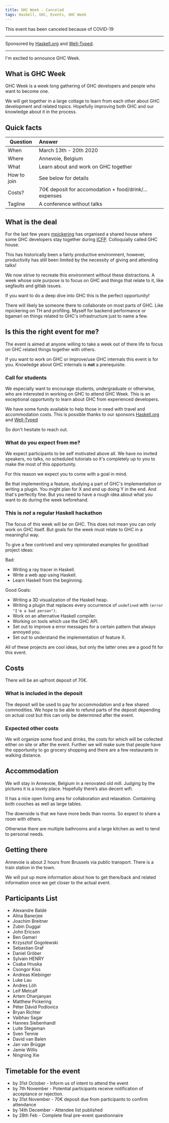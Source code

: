 ```yaml
---
title: GHC Week - Canceled
tags: Haskell, GHC, Events, GHC Week
---
```


This event has been canceled because of COVID-19

--------

Sponsored by [Haskell.org](https://www.haskell.org/) and [Well-Typed](https://www.well-typed.com/).

--------

I'm excited to announce GHC Week.

## What is GHC Week

GHC Week is a week long gathering of GHC developers and people who want to become one.

We will get together in a large cottage to learn from each other about GHC development and related topics.
Hopefully improving both GHC and our knowledge about it in the process.

## Quick facts

| Question      | Answer        |
| ------------- |:------------- |
| When          | March 13th - 20th 2020 |
| Where         | Annevoie, Belgium |
| What          | Learn about and work on GHC together |
| How to join   | See below for details|
| Costs?        | 70€ deposit for accomodation + food/drink/... expenses |
| Tagline       | A conference without talks |

## What is the deal

For the last few years [mpickering](https://mpickering.github.io/) has organised a shared house
where some GHC developers stay together during [ICFP](https://icfp20.sigplan.org/). Colloquially called GHC house.

This has historically been a fairly productive environment, however,
productivity has still been limited by the necessity of giving and attending talks!

We now strive to recreate this environment without these distractions.
A week whose sole purpose is to focus on GHC and things that
relate to it, like segfaults and gitlab issues.

If you want to do a deep dive into GHC this is the perfect opportunity!

There will likely be someone there to collaborate on most parts of GHC.
Like mpickering on TH and profiling. Myself for backend performance or
bgamari on things related to GHC's infrastructure just to name a few.


## Is this the right event for me?

The event is aimed at anyone willing to take a week out of there life to focus on GHC related things together with others.

If you want to work on GHC or improve/use GHC internals this event is for you.
Knowledge about GHC internals is **not** a prerequisite.

### Call for students

We especially want to encourage students, undergraduate or otherwise, who are interested in working on GHC to attend GHC Week.
This is an exceptional opportunity to learn about GHC from experienced developers.

We have some funds available to help those in need with travel and accommodation costs.
This is possible thanks to our sponsors [Haskell.org](http://haskell.org) and [Well-Typed](https://www.well-typed.com/)

So don't hesitate to reach out.

### What do you expect from me?

We expect participants to be self motivated above all. We have no invited speakers,
no talks, no scheduled tutorials so it's completely up to you to make the most of this opportunity.

For this reason we expect you to come with a goal in mind.

Be that implementing a feature, studying a part of GHC's implementation or writing a plugin.
You might plan for X and end up doing Y in the end. And that's perfectly fine.
But you need to have a rough idea about what you want to do during the week beforehand.

### This is *not* a regular Haskell hackathon

The focus of this week will be on GHC. This does not mean you can only work on GHC itself.
But goals for the week must relate to GHC in a meaningful way.

To give a few contrived and very opinionated examples for good/bad project ideas:

Bad:

* Writing a ray tracer in Haskell.
* Write a web app using Haskell.
* Learn Haskell from the beginning.

Good Goals:

* Writing a 3D visualization of the Haskell heap.
* Writing a plugin that replaces every occurrence of `undefined` with `(error "I'm a bad person")`.
* Work on an alternative Haskell compiler.
* Working on tools which use the GHC API.
* Set out to improve a error messages for a certain pattern that always annoyed you.
* Set out to understand the implementation of feature X.

All of these projects are cool ideas, but only the latter ones are a good fit for this event.

## Costs

There will be an upfront deposit of 70€.

### What is included in the deposit

The deposit will be used to pay for accommodation and a few shared commodities. We hope to be able to refund parts of the deposit depending on actual cost but this can only be determined after the event.

### Expected other costs

We will organize some food and drinks, the costs for which will be collected either on site
or after the event.
Further we will make sure that people have the opportunity to go grocery shopping and there are a few restaurants in walking distance.

## Accommodation

We will stay in Annevoie, Belgium in a renovated old mill. Judging by the pictures it is a lovely place. Hopefully there’s also decent wifi.

It has a nice open living area for collaboration and relaxation. Containing both couches as well as large tables.

The downside is that we have more beds than rooms. So expect to share a room with others.

Otherwise there are multiple bathrooms and a large kitchen as well to tend to personal needs.

##  Getting there

Annevoie is about 2 hours from Brussels via public transport. There is a train station in the town.

We will put up more information about how to get there/back and related information
once we get closer to the actual event.

## Participants List

* Alexandre Baldé
* Alina Banerjee
* Joachim Breitner
* Zubin Duggal
* John Ericson
* Ben Gamari
* Krzysztof Gogolewski
* Sebastian Graf
* Daniel Gröber
* Sylvain HENRY
* Csaba Hruska
* Csongor Kiss
* Andreas Klebinger
* Luke Lau
* Andres Löh
* Leif Metcalf
* Artem Ohanjanyan
* Matthew Pickering
* Péter Dávid Podlovics
* Bryan Richter
* Vaibhav Sagar
* Hannes Siebenhandl
* Luite Stegeman
* Sven Tennie
* David van Balen
* Jan van Brügge
* Jamie Willis
* Ningning Xie


## Timetable for the event

* by 31st October - Inform us of intent to attend the event
* by 7th November - Potential participants receive notification of acceptance or rejection.
* by 31st November - 70€ deposit due from participants to confirm attendance
* by 14th December - Attendee list published
* by 28th Feb - Complete final pre-event questionnaire


